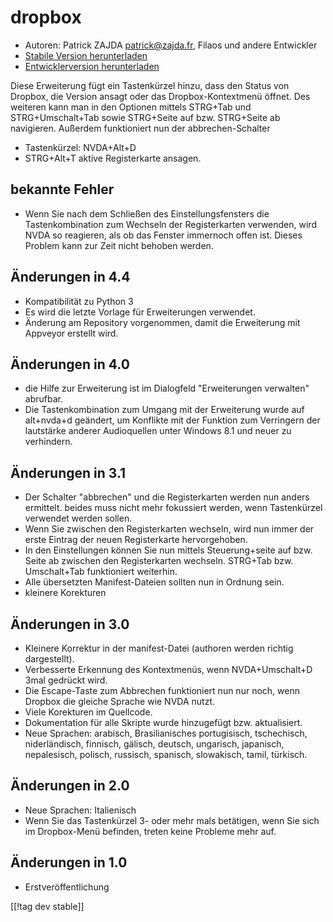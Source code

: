 # dropbox #

* Autoren: Patrick ZAJDA <patrick@zajda.fr>, Filaos und andere Entwickler
* [Stabile Version herunterladen][1]
* [Entwicklerversion herunterladen][2]

Diese Erweiterung fügt ein Tastenkürzel hinzu, dass den Status von Dropbox,
die Version ansagt oder  das Dropbox-Kontextmenü öffnet. Des weiteren kann
man in den Optionen mittels STRG+Tab und STRG+Umschalt+Tab sowie STRG+Seite
auf bzw. STRG+Seite ab navigieren. Außerdem funktioniert nun der
abbrechen-Schalter

* Tastenkürzel: NVDA+Alt+D
* STRG+Alt+T aktive Registerkarte ansagen.

## bekannte Fehler ##

* Wenn Sie nach dem Schließen des Einstellungsfensters die Tastenkombination zum Wechseln der Registerkarten verwenden, wird NVDA so reagieren, als ob das Fenster immernoch offen ist.
Dieses Problem kann zur Zeit nicht behoben werden.


## Änderungen in 4.4 ##

* Kompatibilität zu Python 3
* Es wird die letzte Vorlage für Erweiterungen verwendet.
* Änderung am Repository vorgenommen, damit die Erweiterung mit Appveyor
  erstellt wird.

## Änderungen in 4.0 ##

* die Hilfe zur Erweiterung ist im Dialogfeld \"Erweiterungen verwalten\"
  abrufbar.
* Die Tastenkombination zum Umgang mit der Erweiterung wurde auf alt+nvda+d
  geändert, um Konflikte mit der Funktion zum Verringern der lautstärke
  anderer Audioquellen unter Windows 8.1 und neuer zu verhindern.

## Änderungen in 3.1 ##

* Der Schalter "abbrechen" und die Registerkarten werden nun anders
  ermittelt. beides muss nicht mehr fokussiert werden, wenn Tastenkürzel
  verwendet werden sollen.
* Wenn Sie zwischen den Registerkarten wechseln, wird nun immer der erste
  Eintrag der neuen Registerkarte hervorgehoben.
* In den Einstellungen können Sie nun mittels Steuerung+seite auf bzw. Seite
  ab zwischen den Registerkarten wechseln. STRG+Tab bzw. Umschalt+Tab
  funktioniert weiterhin.
* Alle übersetzten Manifest-Dateien sollten nun in Ordnung sein.
* kleinere Korekturen

## Änderungen in 3.0 ##

* Kleinere Korrektur in der manifest-Datei (authoren werden richtig
  dargestellt).
* Verbesserte Erkennung des Kontextmenüs, wenn NVDA+Umschalt+D 3mal gedrückt
  wird.
* Die Escape-Taste zum Abbrechen  funktioniert nun nur noch, wenn Dropbox
  die gleiche Sprache wie NVDA nutzt.
* Viele Korekturen im Quellcode.
* Dokumentation für alle Skripte wurde hinzugefügt bzw. aktualisiert.
* Neue Sprachen: arabisch, Brasilianisches portugisisch, tschechisch,
  niderländisch, finnisch, gälisch, deutsch, ungarisch, japanisch,
  nepalesisch, polisch, russisch, spanisch, slowakisch, tamil, türkisch.

## Änderungen in 2.0 ##

* Neue Sprachen: Italienisch
* Wenn Sie das Tastenkürzel 3- oder mehr mals betätigen, wenn Sie sich im
  Dropbox-Menü befinden, treten keine Probleme mehr auf.

## Änderungen in 1.0 ##

* Erstveröffentlichung

[[!tag dev stable]]

[1]: https://addons.nvda-project.org/files/get.php?file=dx

[2]: https://addons.nvda-project.org/files/get.php?file=dx-dev
